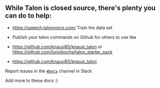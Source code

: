 ## While Talon is closed source, there's plenty you can do to help:

  * https://speech.talonvoice.com/ Train the data set  

  * Publish your talon commands on Github for others to use like  

  * https://github.com/knausj85/knausj_talon or https://github.com/lunixbochs/talon_starter_pack  

  * https://github.com/knausj85/knausj_talon  

Report issues in the [`#beta`](https://github.com/talonvoice/beta) channel in Slack

Add more to these docs :)
